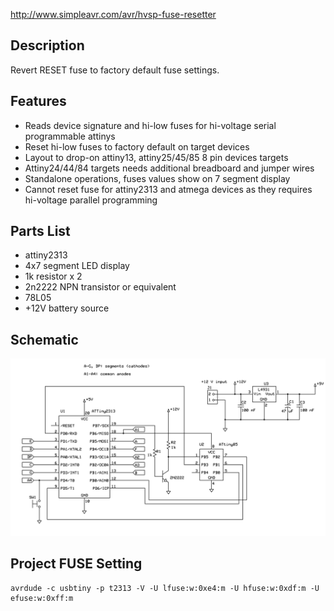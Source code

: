 http://www.simpleavr.com/avr/hvsp-fuse-resetter

Description
-------

Revert RESET fuse to factory default fuse settings.


Features
-------

* Reads device signature and hi-low fuses for hi-voltage serial programmable attinys
* Reset hi-low fuses to factory default on target devices
* Layout to drop-on attiny13, attiny25/45/85 8 pin devices targets
* Attiny24/44/84 targets needs additional breadboard and jumper wires
* Standalone operations, fuses values show on 7 segment display
* Cannot reset fuse for attiny2313 and atmega devices as they requires hi-voltage parallel programming


Parts List
-------

* attiny2313
* 4x7 segment LED display
* 1k resistor x 2
* 2n2222 NPN transistor or equivalent
* 78L05
* +12V battery source


Schematic
-------

![Schematic](reset/tinyHVSP/tinyHVSP.png?raw=true)


Project FUSE Setting
-------

```
avrdude -c usbtiny -p t2313 -V -U lfuse:w:0xe4:m -U hfuse:w:0xdf:m -U efuse:w:0xff:m
```